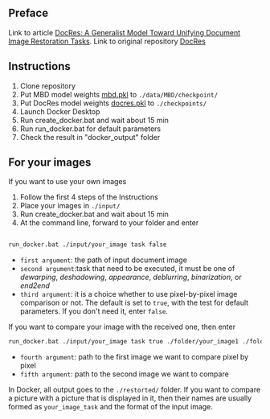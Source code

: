 ## Preface
Link to article [DocRes: A Generalist Model Toward Unifying Document Image Restoration Tasks](https://arxiv.org/abs/2405.04408).
Link to original repository [DocRes](https://github.com/zzzhang-jx/docres)


## Instructions 
1. Clone repository
2. Put MBD model weights [mbd.pkl](https://1drv.ms/f/s!Ak15mSdV3Wy4iahoKckhDPVP5e2Czw?e=iClwdK) to `./data/MBD/checkpoint/`
3. Put DocRes model weights [docres.pkl](https://1drv.ms/f/s!Ak15mSdV3Wy4iahoKckhDPVP5e2Czw?e=iClwdK) to `./checkpoints/`
4. Launch Docker Desktop
5. Run create_docker.bat and wait about 15 min
6. Run run_docker.bat for default parameters
7. Check the result in "docker_output" folder

## For your images 
If you want to use your own images
1. Follow the first 4 steps of the Instructions
2. Place your images in `./input/`
3. Run create_docker.bat and wait about 15 min
4. At the command line, forward to your folder and enter
```bash

run_docker.bat ./input/your_image task false
```
- `first argument`: the path of input document image
- `second argument`:task that need to be executed, it must be one of _dewarping_, _deshadowing_, _appearance_, _deblurring_, _binarization_, or _end2end_
- `third argument`: it is a choice whether to use pixel-by-pixel image comparison or not. The default is set to `true`, with the test for default parameters. If you don't need it, enter `false`. 

If you want to compare your image with the received one, then enter 
```bash
run_docker.bat ./input/your_image task true ./folder/your_image1 ./folder/your_image2
```
- `fourth argument`: path to the first image we want to compare pixel by pixel
- `fifth argument`: path to the second image we want to compare

In Docker, all output goes to the `./restorted/` folder. If you want to compare a picture with a picture that is displayed in it, then their names are usually formed as `your_image_task` and the format of the input image.

